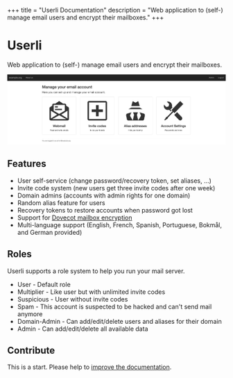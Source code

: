 +++
title = "Userli Documentation"
description = "Web application to (self-) manage email users and encrypt their mailboxes."
+++

# Userli

Web application to (self-) manage email users and encrypt their mailboxes.

![index](./images/index.png)

## Features

* User self-service (change password/recovery token, set aliases, ...)
* Invite code system (new users get three invite codes after one week)
* Domain admins (accounts with admin rights for one domain)
* Random alias feature for users
* Recovery tokens to restore accounts when password got lost
* Support for [Dovecot mailbox encryption](https://wiki.dovecot.org/Plugins/MailCrypt)
* Multi-language support (English, French, Spanish, Portuguese, Bokmål, and German provided)

## Roles

Userli supports a role system to help you run your mail server.

* User - Default role
* Multiplier - Like user but with unlimited invite codes
* Suspicious - User without invite codes
* Spam - This account is suspected to be hacked and can't send mail anymore
* Domain-Admin - Can add/edit/delete users and aliases for their domain
* Admin - Can add/edit/delete all available data

## Contribute

This is a start. Please help to [improve the documentation](https://github.com/systemli/userli/edit/master/hugo/content/_index.md).

